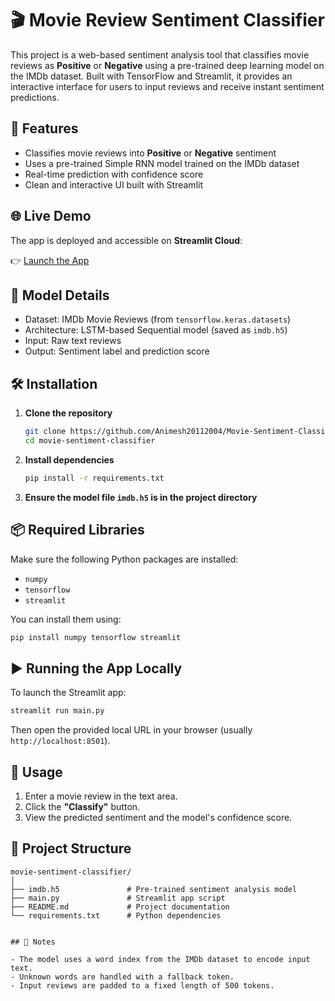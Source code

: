 # 🎬 Movie Review Sentiment Classifier

This project is a web-based sentiment analysis tool that classifies movie reviews as **Positive** or **Negative** using a pre-trained deep learning model on the IMDb dataset. Built with TensorFlow and Streamlit, it provides an interactive interface for users to input reviews and receive instant sentiment predictions.

## 🚀 Features

- Classifies movie reviews into **Positive** or **Negative** sentiment
- Uses a pre-trained Simple RNN model trained on the IMDb dataset
- Real-time prediction with confidence score
- Clean and interactive UI built with Streamlit

## 🌐 Live Demo

The app is deployed and accessible on **Streamlit Cloud**:

👉 [Launch the App](https://movie-sentiment-classification-ht95vxbao2put8ghze89n3.streamlit.app/)


## 🧠 Model Details

- Dataset: IMDb Movie Reviews (from `tensorflow.keras.datasets`)
- Architecture: LSTM-based Sequential model (saved as `imdb.h5`)
- Input: Raw text reviews
- Output: Sentiment label and prediction score

## 🛠️ Installation

1. **Clone the repository**
   ```bash
   git clone https://github.com/Animesh20112004/Movie-Sentiment-Classification.git
   cd movie-sentiment-classifier
   ```

2. **Install dependencies**
   ```bash
   pip install -r requirements.txt
   ```

3. **Ensure the model file `imdb.h5` is in the project directory**

## 📦 Required Libraries

Make sure the following Python packages are installed:

- `numpy`
- `tensorflow`
- `streamlit`

You can install them using:

```bash
pip install numpy tensorflow streamlit
```

## ▶️ Running the App Locally

To launch the Streamlit app:

```bash
streamlit run main.py
```

Then open the provided local URL in your browser (usually `http://localhost:8501`).

## 🧾 Usage

1. Enter a movie review in the text area.
2. Click the **"Classify"** button.
3. View the predicted sentiment and the model's confidence score.

## 📁 Project Structure

```
movie-sentiment-classifier/
│
├── imdb.h5               # Pre-trained sentiment analysis model
├── main.py               # Streamlit app script
├── README.md             # Project documentation
└── requirements.txt      # Python dependencies


## 📌 Notes

- The model uses a word index from the IMDb dataset to encode input text.
- Unknown words are handled with a fallback token.
- Input reviews are padded to a fixed length of 500 tokens.

